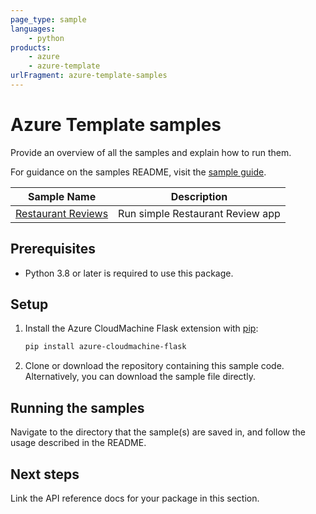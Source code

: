 ```yaml
---
page_type: sample
languages:
    - python
products:
    - azure
    - azure-template
urlFragment: azure-template-samples
---
```


# Azure Template samples

Provide an overview of all the samples and explain how to run them.

For guidance on the samples README, visit the [sample guide](https://github.com/Azure/azure-sdk-for-python/blob/main/doc/dev/sample_guide.md#package-sample-readme).


|**Sample Name**|**Description**|
|----------------|-------------|
|[Restaurant Reviews][restaurant_reviews] | Run simple Restaurant Review app |

## Prerequisites

* Python 3.8 or later is required to use this package.

## Setup

1. Install the Azure CloudMachine Flask extension with [pip][pip]:

    ```sh
    pip install azure-cloudmachine-flask
    ```

2. Clone or download the repository containing this sample code. Alternatively, you can download the sample file directly.

## Running the samples

 Navigate to the directory that the sample(s) are saved in, and follow the usage described in the README.

## Next steps

Link the API reference docs for your package in this section.

<!-- Links -->

[restaurant_reviews]: https://github.com/Azure/azure-sdk-for-python/blob/main/sdk/cloudmachine/azure-cloudmachine-flask/samples/restaurant_reviews
[pip]: https://pypi.org/project/pip/
